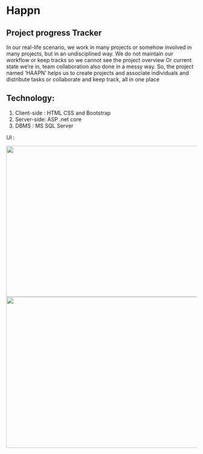 # Happn
## Project progress Tracker

In our real-life scenario, we work in many projects or somehow involved in many projects, but in an undisciplined way. We do not maintain our workflow or keep tracks so we cannot see the project overview Or current state we’re in, team collaboration also done in a messy way. So, the project named ‘HAAPN’ helps us to create projects and associate individuals and distribute tasks or collaborate and keep track, all in one place

## Technology:
1. Client-side : HTML CSS and Bootstrap 
2. Server-side: ASP .net core
3. DBMS : MS SQL Server

UI :

<img src="https://user-images.githubusercontent.com/32242297/89792772-cfe05280-db46-11ea-9f40-6fdd32d9267b.jpg" width="1000" height="400" />

<img src="https://user-images.githubusercontent.com/32242297/89792766-ce168f00-db46-11ea-938d-760ba249843b.jpg" width="1000" height="400" />
